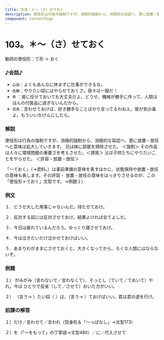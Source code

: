 ```yaml
---
title: 文法：＊～（さ）せておく
description: 使役形は行為の強制ですが、消極的強制から、消極的な容認へ、更に放置・放任へと意味は拡大していきます。 兄は妹に部屋を掃除させた。 ＜強制＞ その作品は人々に環境問題の重要さを考えさせた。＜誘発＞ 父は子供たちにやりたいことをやらせた。 ＜許容・放置・放任＞
component: ContentPage
---
```



# 103。＊～（さ）せておく
動詞の使役形：て形 ＋ おく
### ♪会話♪
- `山田`：よくもあんなに休まずに仕事ができるな。
- `佐藤`：やりたい奴にはやらせておくさ。我々は一服だ！
- `李` ：彼に任せておいても大丈夫だよ。どうせ、機械が勝手に作って、人間はほんの付属品に過ぎないんだから。
- `百恵`：言わせておけば、好き勝手なことばかり言ってるわねえ。彼が気の毒よ。もういいかげんにしたら。
### 解説
使役形は行為の強制ですが、消極的強制から、消極的な容認へ、更に放置・放任へと意味は拡大していきます。 兄は妹に部屋を掃除させた。 ＜強制＞ その作品は人々に環境問題の重要さを考えさせた。＜誘発＞ 父は子供たちにやりたいことをやらせた。 ＜許容・放置・放任＞

「～ておく」（→資料｡）は事前準備の意味を表すほかに、状態保持や放置・放任の意味も表します。その許容・ 放置・放任の意味をはっきりさせるのが、この「使役形＋ておく」文型です。→例題１）
### 例文
１．どうせ大した用事じゃないんだ。待たせておけ。

２．反対する奴には反対させておけ。結果よければ全てよしだ。

３．今日は疲れているんだろう。ゆっくり寝させておけ。

４．今は泣きたいだけ泣かせておけばいい。

５．あまりわがままにさせておくと、大きくなってから、ろくな人間にはならないぞ。
### 例題
１） がみがみ（言わないで／言わなくて）、そっとし（ていて／ておいて）やれ。今は ひとりで反省（して／させて）おいた方がいい。

２） （言う→ ）たい奴（ ）は、（言う→ ）ておけばいい。君は君の道を行け。
### 前課の解答
１）だけ／言わせて／言われ（受身形＆「～っぱなし」→文型173）

２）を（「～をもって」の丁寧語→文型480）／に／代えさせて
